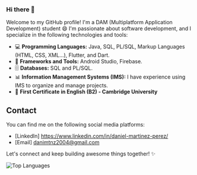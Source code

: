 ### Hi there 👋
Welcome to my GitHub profile! I'm a DAM (Multiplatform Application Development) student 😄 I'm passionate about software development, and I specialize in the following technologies and tools:

- 💻 **Programming Languages:** Java, SQL, PL/SQL, Markup Languages (HTML, CSS, XML...), Flutter, and Dart.
- 🚀 **Frameworks and Tools:** Android Studio, Firebase.
- 🗄️ **Databases:** SQL and PL/SQL.
- 📊 **Information Management Systems (IMS):** I have experience using IMS to organize and manage projects.
- 📖 **First Certificate in English (B2) - Cambridge University**
## Contact

You can find me on the following social media platforms:

- [LinkedIn] https://www.linkedin.com/in/daniel-martinez-perez/
- [Email] danimtnz2004@gmail.com

Let's connect and keep building awesome things together! ✨

![Top Languages](https://github-readme-stats.vercel.app/api/top-langs/?username=danimtnzz&layout=compact&langs_count=8&exclude_repo=miniomp)
<!-- 
![Anurag's GitHub stats](https://github-readme-stats.vercel.app/api?username=danimtnzz&show_icons=true&theme=transparent)
-->
<!--
**danimtnzz/danimtnzz** is a ✨ _special_ ✨ repository because its `README.md` (this file) appears on your GitHub profile.

Here are some ideas to get you started:

- 🔭 I’m currently working on ...
- 🌱 I’m currently learning ...
- 👯 I’m looking to collaborate on ...
- 🤔 I’m looking for help with ...
- 💬 Ask me about ...
- 📫 How to reach me: ...
- 😄 Pronouns: ...
- ⚡ Fun fact: ...
-->
